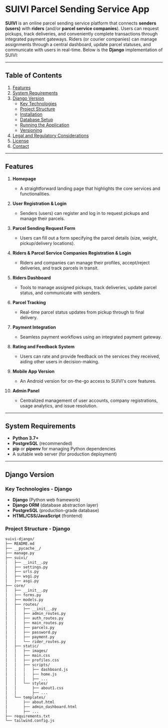 # SUIVI Parcel Sending Service App

**SUIVI** is an online parcel sending service platform that connects **senders (users)** with **riders** (and/or **parcel service companies**). Users can request pickups, track deliveries, and conveniently complete transactions through integrated payment gateways. Riders (or courier companies) can manage assignments through a central dashboard, update parcel statuses, and communicate with users in real-time. Below is the **Django** implementation of SUIVI:

---

## Table of Contents

1. [Features](#features)  
2. [System Requirements](#system-requirements)  
3. [Django Version](#django-version)  
   - [Key Technologies](#key-technologies---django)  
   - [Project Structure](#project-structure---django)  
   - [Installation](#installation---django)  
   - [Database Setup](#database-setup---django)  
   - [Running the Application](#running-the-application---django)  
   - [Versioning](#versioning---django)  
4. [Legal and Regulatory Considerations](#legal-and-regulatory-considerations)  
5. [License](#license)  
6. [Contact](#contact)  

---

## Features

1. **Homepage**  
   - A straightforward landing page that highlights the core services and functionalities.

2. **User Registration & Login**  
   - Senders (users) can register and log in to request pickups and manage their parcels.

3. **Parcel Sending Request Form**  
   - Users can fill out a form specifying the parcel details (size, weight, pickup/delivery locations).

4. **Riders & Parcel Service Companies Registration & Login**  
   - Riders and companies can manage their profiles, accept/reject deliveries, and track parcels in transit.

5. **Riders Dashboard**  
   - Tools to manage assigned pickups, track deliveries, update parcel status, and communicate with senders.

6. **Parcel Tracking**  
   - Real-time parcel status updates from pickup through to final delivery.

7. **Payment Integration**  
   - Seamless payment workflows using an integrated payment gateway.

8. **Rating and Feedback System**  
   - Users can rate and provide feedback on the services they received, aiding other users in decision-making.

9. **Mobile App Version**  
   - An Android version for on-the-go access to SUIVI's core features.

10. **Admin Panel**  
    - Centralized management of user accounts, company registrations, usage analytics, and issue resolution.

---

## System Requirements

- **Python 3.7+**  
- **PostgreSQL** (recommended)  
- **pip** or **pipenv** for managing Python dependencies  
- A suitable web server (for production deployment)  

---

## Django Version

### Key Technologies - Django

- **Django** (Python web framework)  
- **Django ORM** (database abstraction layer)  
- **PostgreSQL** (production-grade database)  
- **HTML/CSS/JavaScript** (frontend)  

### Project Structure - Django

```bash
suivi-django/
├── README.md
├── __pycache__/
├── manage.py
├── suivi/
│   ├── __init__.py
│   ├── settings.py
│   ├── urls.py
│   ├── wsgi.py
│   ├── asgi.py
├── core/
│   ├── __init__.py
│   ├── forms.py
│   ├── models.py
│   ├── routes/
│   │   ├── __init__.py
│   │   ├── admin_routes.py
│   │   ├── auth_routes.py
│   │   ├── main_routes.py
│   │   ├── parcels.py
│   │   ├── password.py
│   │   ├── payment.py
│   │   └── rider_routes.py
│   ├── static/
│   │   ├── images/
│   │   ├── main.css
│   │   ├── profiles.css
│   │   ├── scripts/
│   │   │   ├── dashboard.js
│   │   │   ├── home.js
│   │   │   ├── ...
│   │   └── styles/
│   │       ├── about1.css
│   │       ├── ...
│   └── templates/
│       ├── about.html
│       ├── admin_dashboard.html
│       ├── ...
├── requirements.txt
└── tailwind.config.js
